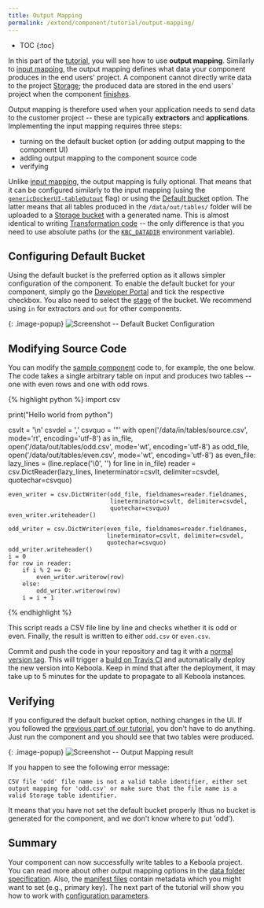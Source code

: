 ```yaml
---
title: Output Mapping
permalink: /extend/component/tutorial/output-mapping/
---
```


* TOC
{:toc}

In this part of the [tutorial](/extend/component/tutorial/), you will see how to use **output mapping**.
Similarly to [input mapping](/extend/component/tutorial/input-mapping/), the output mapping
defines what data your component produces in the end users' project. A component cannot directly
write data to the project [Storage](https://help.keboola.com/storage/);
the produced data are stored in the end users' project when the component [finishes](/extend/docker-runner/).

Output mapping is therefore used when your application needs to send data to the customer
project -- these are typically **extractors** and **applications**. Implementing the input mapping requires three steps:

- turning on the default bucket option (or adding output mapping to the component UI)
- adding output mapping to the component source code
- verifying

Unlike [input mapping](/extend/component/tutorial/input-mapping/), the output mapping is fully optional. That means that
it can be configured similarly to the input mapping (using the [`genericDockerUI-tableOutput`](/extend/component/ui-options/) flag) or
using the [Default bucket](/extend/common-interface/folders/#default-bucket) option. The latter means that all tables produced in the
`/data/out/tables/` folder will be uploaded to a [Storage bucket](https://help.keboola.com/storage/buckets/) with a generated name.
This is almost identical to writing
[Transformation code](https://help.keboola.com/manipulation/transformations/) -- the only difference is that you need to
use absolute paths (or the [`KBC_DATADIR`](/extend/common-interface/environment/#environment-variables) environment variable).

## Configuring Default Bucket
Using the default bucket is the preferred option as it allows simpler configuration of the component.
To enable the default bucket for your component, simply go the [Developer Portal](https://components.keboola.com/) and tick the respective
checkbox. You also need to select the [stage](https://help.keboola.com/storage/buckets/) of the bucket. We recommend using `in` for
extractors and `out` for other components.

{: .image-popup}
![Screenshot -- Default Bucket Configuration](/extend/component/tutorial/output-mapping-1.png)

## Modifying Source Code
You can modify the [sample component](/extend/component/tutorial/) code to, for example, the one below.
The code takes a single arbitrary table on input and produces two tables -- one with
even rows and one with odd rows.

{% highlight python %}
import csv

print("Hello world from python")

csvlt = '\n'
csvdel = ','
csvquo = '"'
with open('/data/in/tables/source.csv', mode='rt', encoding='utf-8') as in_file, \
        open('/data/out/tables/odd.csv', mode='wt', encoding='utf-8') as odd_file, \
        open('/data/out/tables/even.csv', mode='wt', encoding='utf-8') as even_file:
    lazy_lines = (line.replace('\0', '') for line in in_file)
    reader = csv.DictReader(lazy_lines, lineterminator=csvlt, delimiter=csvdel,
                            quotechar=csvquo)

    even_writer = csv.DictWriter(odd_file, fieldnames=reader.fieldnames,
                                 lineterminator=csvlt, delimiter=csvdel,
                                 quotechar=csvquo)
    even_writer.writeheader()

    odd_writer = csv.DictWriter(even_file, fieldnames=reader.fieldnames,
                                lineterminator=csvlt, delimiter=csvdel,
                                quotechar=csvquo)
    odd_writer.writeheader()
    i = 0
    for row in reader:
        if i % 2 == 0:
            even_writer.writerow(row)
        else:
            odd_writer.writerow(row)
        i = i + 1
{% endhighlight %}

This script reads a CSV file line by line and checks whether it is odd or even.
Finally, the result is written to either `odd.csv` or `even.csv`.

Commit and push the code in your repository and tag it with a [normal version tag](https://semver.org/#spec-item-2).
This will trigger a [build on Travis CI](/extend/component/tutorial/#building-the-component) and automatically
deploy the new version into Keboola. Keep in mind that after the deployment, it may take up to 5 minutes for the update to propagate to all Keboola instances.

## Verifying
If you configured the default bucket option, nothing changes in the UI. If you followed the
[previous part of our tutorial](/extend/component/tutorial/input-mapping/#verifying), you don't have to do anything.
Just run the component and you should see that two tables were produced.

{: .image-popup}
![Screenshot -- Output Mapping result](/extend/component/tutorial/output-mapping-2.png)

If you happen to see the following error message:

    CSV file 'odd' file name is not a valid table identifier, either set output mapping for 'odd.csv' or make sure that the file name is a valid Storage table identifier.

It means that you have not set the default bucket properly (thus no bucket is generated for the component, and we don't know where to put 'odd').

## Summary
Your component can now successfully write tables to a Keboola project. You can read
more about other output mapping options in the
[data folder specification](/extend/common-interface/folders/). Also, the
[manifest files](/extend/common-interface/manifest-files/) contain metadata which
you might want to set (e.g., primary key). The next part of the tutorial will show you
how to work with [configuration parameters](/extend/component/tutorial/configuration/).
